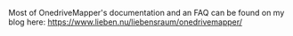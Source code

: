 Most of OnedriveMapper's documentation and an FAQ can be found on my blog here: https://www.lieben.nu/liebensraum/onedrivemapper/
